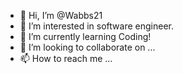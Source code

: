 - 👋 Hi, I’m @Wabbs21
- 👀 I’m interested in software engineer.         
- 🌱 I’m currently learning Coding!
- 💞️ I’m looking to collaborate on ...
- 📫 How to reach me ...

<!---
Wabbs21/Wabbs21 is a ✨ special ✨ repository because its `README.md` (this file) appears on your GitHub profile.
You can click the Preview link to take a look at your changes.
--->
